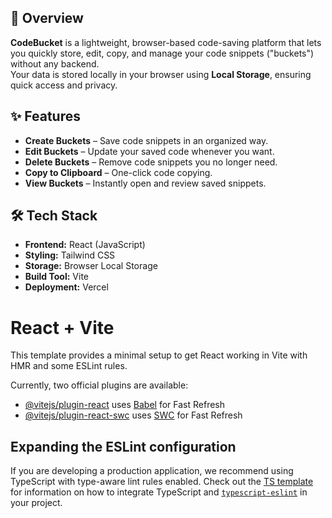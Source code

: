 ## 📌 Overview
**CodeBucket** is a lightweight, browser-based code-saving platform that lets you quickly store, edit, copy, and manage your code snippets ("buckets") without any backend.  
Your data is stored locally in your browser using **Local Storage**, ensuring quick access and privacy.

## ✨ Features
- **Create Buckets** – Save code snippets in an organized way.
- **Edit Buckets** – Update your saved code whenever you want.
- **Delete Buckets** – Remove code snippets you no longer need.
- **Copy to Clipboard** – One-click code copying.
- **View Buckets** – Instantly open and review saved snippets.


## 🛠 Tech Stack
- **Frontend:** React (JavaScript)
- **Styling:** Tailwind CSS
- **Storage:** Browser Local Storage
- **Build Tool:** Vite
- **Deployment:** Vercel







# React + Vite

This template provides a minimal setup to get React working in Vite with HMR and some ESLint rules.

Currently, two official plugins are available:

- [@vitejs/plugin-react](https://github.com/vitejs/vite-plugin-react/blob/main/packages/plugin-react) uses [Babel](https://babeljs.io/) for Fast Refresh
- [@vitejs/plugin-react-swc](https://github.com/vitejs/vite-plugin-react/blob/main/packages/plugin-react-swc) uses [SWC](https://swc.rs/) for Fast Refresh

## Expanding the ESLint configuration

If you are developing a production application, we recommend using TypeScript with type-aware lint rules enabled. Check out the [TS template](https://github.com/vitejs/vite/tree/main/packages/create-vite/template-react-ts) for information on how to integrate TypeScript and [`typescript-eslint`](https://typescript-eslint.io) in your project.
